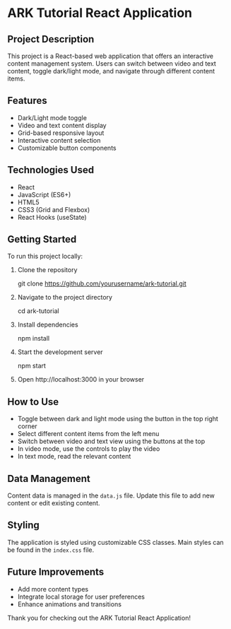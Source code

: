 ﻿# ARK Tutorial React Application
## Project Description
This project is a React-based web application that offers an interactive content management system. Users can switch between video and text content, toggle dark/light mode, and navigate through different content items.
## Features
- Dark/Light mode toggle
- Video and text content display
- Grid-based responsive layout
- Interactive content selection
- Customizable button components
## Technologies Used
- React
- JavaScript (ES6+)
- HTML5
- CSS3 (Grid and Flexbox)
- React Hooks (useState)
## Getting Started
To run this project locally:

1. Clone the repository

   git clone https://github.com/yourusername/ark-tutorial.git
1. Navigate to the project directory

   cd ark-tutorial
1. Install dependencies

   npm install
1. Start the development server

    npm start
5. Open http://localhost:3000 in your browser
## How to Use
- Toggle between dark and light mode using the button in the top right corner
- Select different content items from the left menu
- Switch between video and text view using the buttons at the top
- In video mode, use the controls to play the video
- In text mode, read the relevant content
## Data Management
Content data is managed in the `data.js` file. Update this file to add new content or edit existing content.
## Styling
The application is styled using customizable CSS classes. Main styles can be found in the `index.css` file.
## Future Improvements
- Add more content types
- Integrate local storage for user preferences
- Enhance animations and transitions

Thank you for checking out the ARK Tutorial React Application!

